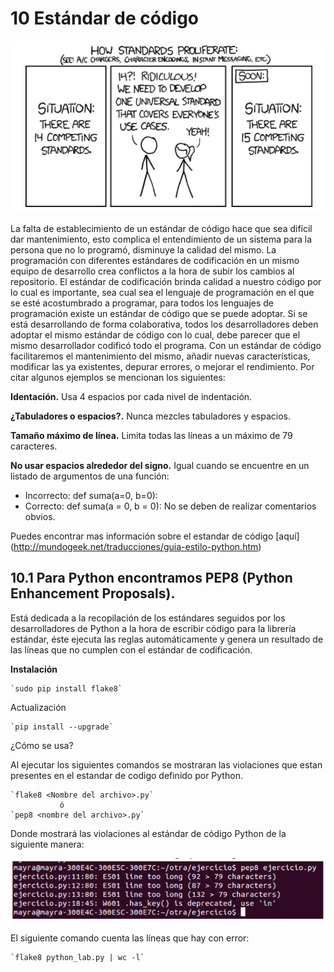 # 10 Estándar de código
![By Randall Munroe](images/howstandarprofile.png)

La falta de establecimiento de un estándar de código hace que sea difícil dar mantenimiento, esto complica el entendimiento de un sistema para la persona que no lo programó, disminuye la calidad del mismo. La programación con diferentes estándares de codificación en un mismo equipo de desarrollo crea conflictos a la hora de subir los cambios al repositorio.
El estándar de codificación brinda calidad a nuestro código por lo cual es importante, sea cual sea el lenguaje de programación en el que se esté acostumbrado a programar,  para todos los lenguajes de programación existe un estándar de código que se puede adoptar.
Si se está desarrollando de forma colaborativa, todos los desarrolladores deben adoptar el mismo estándar de código con lo cual, debe parecer que el mismo desarrollador codificó todo el programa. Con un estándar de código facilitaremos el mantenimiento del mismo, añadir nuevas características, modificar las ya existentes, depurar errores, o mejorar el rendimiento. 
Por citar algunos ejemplos se mencionan los siguientes:

__Identación.__ Usa 4 espacios por cada nivel de indentación.

__¿Tabuladores o espacios?.__ Nunca mezcles tabuladores y espacios.

__Tamaño máximo de línea.__ Limita todas las líneas a un máximo de 79 caracteres.

__No usar espacios alrededor del signo.__ Igual cuando se encuentre en un listado de argumentos de una función:

* Incorrecto:
	def suma(a=0, b=0):
* Correcto:
	def suma(a = 0, b = 0):
No se deben de realizar comentarios obvios.

Puedes encontrar mas información sobre el estandar de código [aquí] (http://mundogeek.net/traducciones/guia-estilo-python.htm)

## 10.1 Para Python encontramos PEP8 (Python Enhancement Proposals).

Está dedicada a la recopilación de los estándares seguidos por los desarrolladores de Python a la hora de escribir código para la librería estándar, éste ejecuta las reglas automáticamente y genera un resultado de las líneas que no cumplen con el estándar de codificación.

__Instalación__

    `sudo pip install flake8`

Actualización

    `pip install --upgrade`

¿Cómo se usa?

Al ejecutar los siguientes comandos se mostraran las violaciones que estan presentes en el estandar de codigo definido por Python.

    `flake8 <Nombre del archivo>.py`
               ó
    `pep8 <nombre del archivo>.py`

Donde mostrará las violaciones al estándar de código Python de la siguiente manera:

![](images/Violacionalestandar.png)

El siguiente comando cuenta las líneas que hay con error:

    `flake8 python_lab.py | wc -l`




